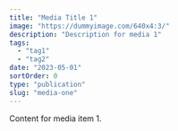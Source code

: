 ```yaml
---
title: "Media Title 1"
image: "https://dummyimage.com/640x4:3/"
description: "Description for media 1"
tags:
  - "tag1"
  - "tag2"
date: "2023-05-01"
sortOrder: 0
type: "publication"
slug: "media-one"
---
```

Content for media item 1.
